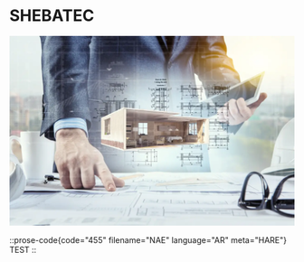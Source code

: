 # SHEBATEC

![banar.webp](/banar.webp)

::prose-code{code="455" filename="NAE" language="AR" meta="HARE"}
TEST
::
